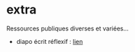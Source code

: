 # extra

Ressources publiques diverses et variées...


* diapo écrit réflexif : [lien](inspe/export/index.html)